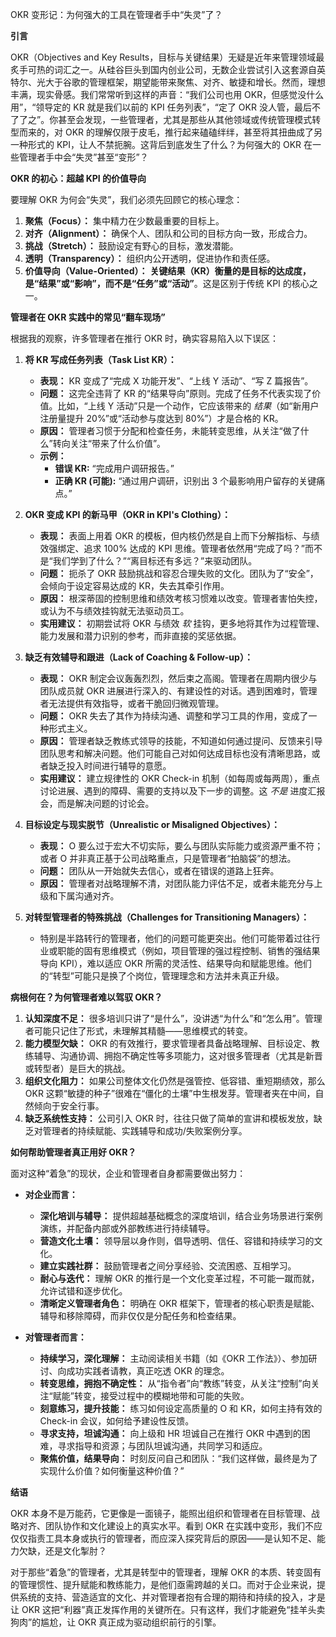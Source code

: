OKR 变形记：为何强大的工具在管理者手中“失灵”了？

**引言**

OKR（Objectives and Key Results，目标与关键结果）无疑是近年来管理领域最炙手可热的词汇之一。从硅谷巨头到国内创业公司，无数企业尝试引入这套源自英特尔、光大于谷歌的管理框架，期望能带来聚焦、对齐、敏捷和增长。然而，理想丰满，现实骨感。我们常常听到这样的声音：“我们公司也用 OKR，但感觉没什么用”，“领导定的 KR 就是我们以前的 KPI 任务列表”，“定了 OKR 没人管，最后不了了之”。你甚至会发现，一些管理者，尤其是那些从其他领域或传统管理模式转型而来的，对 OKR 的理解仅限于皮毛，推行起来磕磕绊绊，甚至将其扭曲成了另一种形式的 KPI，让人不禁扼腕。这背后到底发生了什么？为何强大的 OKR 在一些管理者手中会“失灵”甚至“变形”？

**OKR 的初心：超越 KPI 的价值导向**

要理解 OKR 为何会“失灵”，我们必须先回顾它的核心理念：

1.  **聚焦（Focus）：** 集中精力在少数最重要的目标上。
2.  **对齐（Alignment）：** 确保个人、团队和公司的目标方向一致，形成合力。
3.  **挑战（Stretch）：** 鼓励设定有野心的目标，激发潜能。
4.  **透明（Transparency）：** 组织内公开透明，促进协作和责任感。
5.  **价值导向（Value-Oriented）：** **关键结果（KR）衡量的是目标的达成度，是“结果”或“影响”，而不是“任务”或“活动”**。这是区别于传统 KPI 的核心之一。

**管理者在 OKR 实践中的常见“翻车现场”**

根据我的观察，许多管理者在推行 OKR 时，确实容易陷入以下误区：

1.  **将 KR 写成任务列表（Task List KR）：**
    *   **表现：** KR 变成了“完成 X 功能开发”、“上线 Y 活动”、“写 Z 篇报告”。
    *   **问题：** 这完全违背了 KR 的“结果导向”原则。完成了任务不代表实现了价值。比如，“上线 Y 活动”只是一个动作，它应该带来的 *结果*（如“新用户注册量提升 20%”或“活动参与度达到 80%”）才是合格的 KR。
    *   **原因：** 管理者习惯于分配和检查任务，未能转变思维，从关注“做了什么”转向关注“带来了什么价值”。
    *   **示例：**
        *   **错误 KR:** “完成用户调研报告。”
        *   **正确 KR (可能):** “通过用户调研，识别出 3 个最影响用户留存的关键痛点。”

2.  **OKR 变成 KPI 的新马甲（OKR in KPI's Clothing）：**
    *   **表现：** 表面上用着 OKR 的模板，但内核仍然是自上而下分解指标、与绩效强绑定、追求 100% 达成的 KPI 思维。管理者依然用“完成了吗？”而不是“我们学到了什么？”“离目标还有多远？”来驱动团队。
    *   **问题：** 扼杀了 OKR 鼓励挑战和容忍合理失败的文化。团队为了“安全”，会倾向于设定容易达成的 KR，失去其牵引作用。
    *   **原因：** 根深蒂固的控制思维和绩效考核习惯难以改变。管理者害怕失控，或认为不与绩效挂钩就无法驱动员工。
    *   **实用建议：** 初期尝试将 OKR 与绩效 *软* 挂钩，更多地将其作为过程管理、能力发展和潜力识别的参考，而非直接的奖惩依据。

3.  **缺乏有效辅导和跟进（Lack of Coaching & Follow-up）：**
    *   **表现：** OKR 制定会议轰轰烈烈，然后束之高阁。管理者在周期内很少与团队成员就 OKR 进展进行深入的、有建设性的对话。遇到困难时，管理者无法提供有效指导，或者干脆回归微观管理。
    *   **问题：** OKR 失去了其作为持续沟通、调整和学习工具的作用，变成了一种形式主义。
    *   **原因：** 管理者缺乏教练式领导的技能，不知道如何通过提问、反馈来引导团队思考和解决问题。他们可能自己对如何达成目标也没有清晰思路，或者缺乏投入时间进行辅导的意愿。
    *   **实用建议：** 建立规律性的 OKR Check-in 机制（如每周或每两周），重点讨论进展、遇到的障碍、需要的支持以及下一步的调整。这 *不是* 进度汇报会，而是解决问题的讨论会。

4.  **目标设定与现实脱节（Unrealistic or Misaligned Objectives）：**
    *   **表现：** O 要么过于宏大不切实际，要么与团队实际能力或资源严重不符；或者 O 并非真正基于公司战略重点，只是管理者“拍脑袋”的想法。
    *   **问题：** 团队从一开始就失去信心，或者在错误的道路上狂奔。
    *   **原因：** 管理者对战略理解不清，对团队能力评估不足，或者未能充分与上级和下属沟通对齐。

5.  **对转型管理者的特殊挑战（Challenges for Transitioning Managers）：**
    *   特别是半路转行的管理者，他们的问题可能更突出。他们可能带着过往行业或职能的固有思维模式（例如，项目管理的强过程控制、销售的强结果导向 KPI），难以适应 OKR 所需的灵活性、结果导向和赋能思维。他们的“转型”可能只是换了个岗位，管理理念和方法并未真正升级。

**病根何在？为何管理者难以驾驭 OKR？**

1.  **认知深度不足：** 很多培训只讲了“是什么”，没讲透“为什么”和“怎么用”。管理者可能只记住了形式，未理解其精髓——思维模式的转变。
2.  **能力模型欠缺：** OKR 的有效推行，要求管理者具备战略理解、目标设定、教练辅导、沟通协调、拥抱不确定性等多项能力，这对很多管理者（尤其是新晋或转型者）是巨大的挑战。
3.  **组织文化阻力：** 如果公司整体文化仍然是强管控、低容错、重短期绩效，那么 OKR 这颗“敏捷的种子”很难在“僵化的土壤”中生根发芽。管理者夹在中间，自然倾向于安全行事。
4.  **缺乏系统性支持：** 公司引入 OKR 时，往往只做了简单的宣讲和模板发放，缺乏对管理者的持续赋能、实践辅导和成功/失败案例分享。

**如何帮助管理者真正用好 OKR？**

面对这种“着急”的现状，企业和管理者自身都需要做出努力：

*   **对企业而言：**
    *   **深化培训与辅导：** 提供超越基础概念的深度培训，结合业务场景进行案例演练，并配备内部或外部教练进行持续辅导。
    *   **营造文化土壤：** 领导层以身作则，倡导透明、信任、容错和持续学习的文化。
    *   **建立实践社群：** 鼓励管理者之间分享经验、交流困惑、互相学习。
    *   **耐心与迭代：** 理解 OKR 的推行是一个文化变革过程，不可能一蹴而就，允许试错和逐步优化。
    *   **清晰定义管理者角色：** 明确在 OKR 框架下，管理者的核心职责是赋能、辅导和移除障碍，而非仅仅是分配任务和检查结果。

*   **对管理者而言：**
    *   **持续学习，深化理解：** 主动阅读相关书籍（如《OKR 工作法》）、参加研讨、向成功实践者请教，真正吃透 OKR 的理念。
    *   **转变思维，拥抱不确定性：** 从“指令者”向“教练”转变，从关注“控制”向关注“赋能”转变，接受过程中的模糊地带和可能的失败。
    *   **刻意练习，提升技能：** 练习如何设定高质量的 O 和 KR，如何主持有效的 Check-in 会议，如何给予建设性反馈。
    *   **寻求支持，坦诚沟通：** 向上级和 HR 坦诚自己在推行 OKR 中遇到的困难，寻求指导和资源；与团队坦诚沟通，共同学习和适应。
    *   **聚焦价值，结果导向：** 时刻反问自己和团队：“我们这样做，最终是为了实现什么价值？如何衡量这种价值？”

**结语**

OKR 本身不是万能药，它更像是一面镜子，能照出组织和管理者在目标管理、战略对齐、团队协作和文化建设上的真实水平。看到 OKR 在实践中变形，我们不应仅仅指责工具本身或执行的管理者，而应深入探究背后的原因——是认知不足、能力欠缺，还是文化掣肘？

对于那些“着急”的管理者，尤其是转型中的管理者，理解 OKR 的本质、转变固有的管理惯性、提升赋能和教练能力，是他们亟需跨越的关口。而对于企业来说，提供系统的支持、营造适宜的文化、并对管理者抱有合理的期待和持续的投入，才是让 OKR 这把“利器”真正发挥作用的关键所在。只有这样，我们才能避免“挂羊头卖狗肉”的尴尬，让 OKR 真正成为驱动组织前行的引擎。

